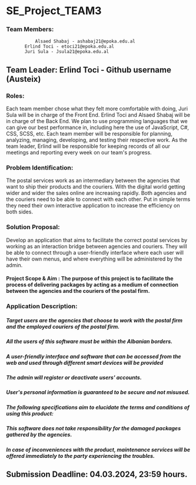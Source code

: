 # SE_Project_TEAM3
### Team Members:  
       
               Alsaed Shabaj - ashabaj21@epoka.edu.al
		   Erlind Toci - etoci21@epoka.edu.al
		   Juri Sula - Jsula21@epoka.edu.al
## Team Leader: Erlind Toci - Github username (Austeix)
### Roles:  
Each team member chose what they felt more comfortable with doing,  Juri Sula will be in charge of the Front End. Erlind Toci and Alsaed Shabaj will be in charge of the Back End. We plan to use programming languages that we can give our best performance in, including here the use of JavaScript, C#, CSS, SCSS, etc. Each team member will be responsible for planning, analyzing, managing, developing, and testing their respective work. As the team leader, Erlind will be responsible for keeping records of all our meetings and reporting every week on our team's progress.
### Problem Identification: 
The postal services work as an intermediary between the agencies that want to ship their products and the couriers. With the digital world getting wider and wider the sales online are increasing rapidly. Both agencies and the couriers need to be able to connect with each other. Put in simple terms they need their own interactive application to increase the efficiency on both sides.
### Solution Proposal: 
Develop an application that aims to facilitate the correct postal services by working as an interaction bridge between agencies and couriers. They will be able to connect through a user-friendly interface where each user will have their own menus, and where everything will be administered by the admin. 
#### Project Scope & Aim : The purpose of this project is to facilitate the process of delivering packages by acting as a medium of connection between the agencies and the couriers of the postal firm.
### Application Description: 
##### Target users are the agencies that choose to work with the postal firm and the employed couriers of the postal firm.
##### All the users of this software must be within the Albanian borders.
##### A user-friendly interface and software that can be accessed from the web and used through different smart devices will be provided
##### The admin will register or deactivate users' accounts.
##### User's personal information is guaranteed to be secure and not misused.
##### The following specifications aim to elucidate the terms and conditions of using this product:
##### This software does not take responsibility for the damaged packages gathered by the agencies. 
##### In case of inconveniences with the product, maintenance services will be offered immediately to the party experiencing the troubles.
## Submission Deadline: 04.03.2024, 23:59 hours.
